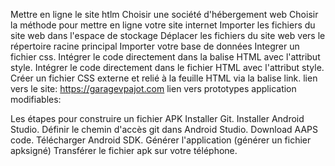 Mettre en ligne le site htlm   Choisir une société d'hébergement web 
Choisir la méthode pour mettre en ligne votre site internet
Importer les fichiers du site web dans l'espace de stockage
Déplacer les fichiers du site web vers le répertoire racine principal
Importer votre base de données
Integrer un fichier css.      Intégrer le code directement dans la balise HTML avec l'attribut style.
Intégrer le code directement dans le fichier HTML avec l'attribut style.
Créer un fichier CSS externe et relié à la feuille HTML via la balise link.
lien vers le site:  https://garagevpajot.com
lien vers prototypes application modifiables: 

  Les étapes pour construire un fichier APK
   Installer Git.
   Installer Android Studio.
   Définir le chemin d'accès git dans Android Studio.
   Download AAPS code.
   Télécharger Android SDK.
   Générer l'application (générer un fichier apksigné)
   Transférer le fichier apk sur votre téléphone.
   
